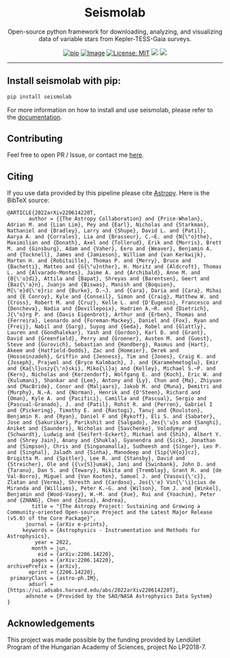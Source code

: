 <div align="center">

# **Seismolab**

Open-source python framework for downloading, analyzing, and visualizing data of variable stars from Kepler-TESS-Gaia surveys.

[![pip](https://img.shields.io/badge/pip-install%20seismolab-blue.svg)](https://pypi.org/project/seismolab/)
[![Image](https://img.shields.io/badge/arXiv-2112.007496-blue.svg)](https://arxiv.org/abs/2112.07496v1)
[![License: MIT](https://img.shields.io/badge/License-MIT-orange.svg)](https://opensource.org/licenses/MIT)
[![](https://img.shields.io/badge/Homepage-Seismolab-brightgreen)](https://konkoly.hu/staff/lmolnar/seismolab/)
<a href="https://seismolab.readthedocs.io/en/latest/index.html"><img src="https://img.shields.io/badge/read-the_docs-4D827F.svg?style=flat"/></a>

</div>

--------------------------------------------------------------------------------

## Install seismolab with pip:

```bash
pip install seismolab
```

For more information on how to install and use seismolab, please refer to the [documentation](https://seismolab.readthedocs.io/en/latest/index.html).

## Contributing
Feel free to open PR / Issue, or contact me [here](bodi.attila@csfk.org).

## Citing
If you use data provided by this pipeline please cite [Astropy](https://ui.adsabs.harvard.edu/abs/2022arXiv220614220T/abstract). Here is the BibTeX source:
```
@ARTICLE{2022arXiv220614220T,
       author = {{The Astropy Collaboration} and {Price-Whelan}, Adrian M. and {Lian Lim}, Pey and {Earl}, Nicholas and {Starkman}, Nathaniel and {Bradley}, Larry and {Shupe}, David L. and {Patil}, Aarya A. and {Corrales}, Lia and {Brasseur}, C.~E. and {N{\"o}the}, Maximilian and {Donath}, Axel and {Tollerud}, Erik and {Morris}, Brett M. and {Ginsburg}, Adam and {Vaher}, Eero and {Weaver}, Benjamin A. and {Tocknell}, James and {Jamieson}, William and {van Kerkwijk}, Marten H. and {Robitaille}, Thomas P. and {Merry}, Bruce and {Bachetti}, Matteo and {G{\"u}nther}, H. Moritz and {Aldcroft}, Thomas L. and {Alvarado-Montes}, Jaime A. and {Archibald}, Anne M. and {B{\'o}di}, Attila and {Bapat}, Shreyas and {Barentsen}, Geert and {Baz{\'a}n}, Juanjo and {Biswas}, Manish and {Boquien}, M{\'e}d{\'e}ric and {Burke}, D.~J. and {Cara}, Daria and {Cara}, Mihai and {E Conroy}, Kyle and {Conseil}, Simon and {Craig}, Matthew W. and {Cross}, Robert M. and {Cruz}, Kelle L. and {D'Eugenio}, Francesco and {Dencheva}, Nadia and {Devillepoix}, Hadrien A.~R. and {Dietrich}, J{\"o}rg P. and {Davis Eigenbrot}, Arthur and {Erben}, Thomas and {Ferreira}, Leonardo and {Foreman-Mackey}, Daniel and {Fox}, Ryan and {Freij}, Nabil and {Garg}, Suyog and {Geda}, Robel and {Glattly}, Lauren and {Gondhalekar}, Yash and {Gordon}, Karl D. and {Grant}, David and {Greenfield}, Perry and {Groener}, Austen M. and {Guest}, Steve and {Gurovich}, Sebastian and {Handberg}, Rasmus and {Hart}, Akeem and {Hatfield-Dodds}, Zac and {Homeier}, Derek and {Hosseinzadeh}, Griffin and {Jenness}, Tim and {Jones}, Craig K. and {Joseph}, Prajwel and {Bryce Kalmbach}, J. and {Karamehmetoglu}, Emir and {Ka{\l}uszy{\'n}ski}, Miko{\l}aj and {Kelley}, Michael S.~P. and {Kern}, Nicholas and {Kerzendorf}, Wolfgang E. and {Koch}, Eric W. and {Kulumani}, Shankar and {Lee}, Antony and {Ly}, Chun and {Ma}, Zhiyuan and {MacBride}, Conor and {Maljaars}, Jakob M. and {Muna}, Demitri and {Murphy}, N.~A. and {Norman}, Henrik and {O'Steen}, Richard and {Oman}, Kyle A. and {Pacifici}, Camilla and {Pascual}, Sergio and {Pascual-Granado}, J. and {Patil}, Rohit R. and {Perren}, Gabriel I and {Pickering}, Timothy E. and {Rastogi}, Tanuj and {Roulston}, Benjamin R. and {Ryan}, Daniel F and {Rykoff}, Eli S. and {Sabater}, Jose and {Sakurikar}, Parikshit and {Salgado}, Jes{\'u}s and {Sanghi}, Aniket and {Saunders}, Nicholas and {Savchenko}, Volodymyr and {Schwardt}, Ludwig and {Seifert-Eckert}, Michael and {Shih}, Albert Y. and {Shrey Jain}, Anany and {Shukla}, Gyanendra and {Sick}, Jonathan and {Simpson}, Chris and {Singanamalla}, Sudheesh and {Singer}, Leo P. and {Singhal}, Jaladh and {Sinha}, Manodeep and {Sip{\H{o}}cz}, Brigitta M. and {Spitler}, Lee R. and {Stansby}, David and {Streicher}, Ole and {{\v{S}}umak}, Jani and {Swinbank}, John D. and {Taranu}, Dan S. and {Tewary}, Nikita and {Tremblay}, Grant R. and {de Val-Borro}, Miguel and {Van Kooten}, Samuel J. and {Vasovi{\'c}}, Zlatan and {Verma}, Shresth and {Cardoso}, Jos{\'e} Vin{\'\i}cius de Miranda and {Williams}, Peter K.~G. and {Wilson}, Tom J. and {Winkel}, Benjamin and {Wood-Vasey}, W.~M. and {Xue}, Rui and {Yoachim}, Peter and {ZHANG}, Chen and {Zonca}, Andrea},
        title = "{The Astropy Project: Sustaining and Growing a Community-oriented Open-source Project and the Latest Major Release (v5.0) of the Core Package}",
      journal = {arXiv e-prints},
     keywords = {Astrophysics - Instrumentation and Methods for Astrophysics},
         year = 2022,
        month = jun,
          eid = {arXiv:2206.14220},
        pages = {arXiv:2206.14220},
archivePrefix = {arXiv},
       eprint = {2206.14220},
 primaryClass = {astro-ph.IM},
       adsurl = {https://ui.adsabs.harvard.edu/abs/2022arXiv220614220T},
      adsnote = {Provided by the SAO/NASA Astrophysics Data System}
}
```

## Acknowledgements
This project was made possible by the funding provided by Lendület Program of the Hungarian Academy of Sciences, project No LP2018-7.
